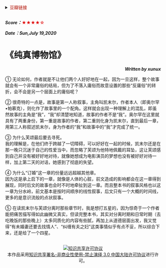 <details>
    <summary><font color=blue**>豆瓣链接</font> </summary>

##
[<p align=right>豆瓣读书</p>](https://book.douban.com/subject/4154988/) 
<img src='png/001.png' width=900> 
---
</details>

##

***Score：***<font color=yellow**>★★★★☆</font>

***Date：Sun,July 19,2020***

# 《纯真博物馆》 
***<p align=right>Written by xunux</p>***

① 无论如何，作者就是不让他们两个人好好地在一起，因为一旦这样，整个故事就会有一个非常庸俗的结局，但为了不落入庸俗而故意设置的那些“反庸俗”的转折，会不会是另一个层面上的庸俗呢？

② 很奇特的一点是，故事是第一人称叙事，主角叫凯末尔，作者本人（即奥尔罕•帕慕克），则化作了故事里的一个配角。这样就会出现一种理解上的混乱，即虽然故事的主角是“我”，“我”却清楚地知道，故事的作者不是“我”。奥尔罕在这里就具有了两重身份，第一重是故事的作者，第二重则化身为凯末尔，直到最后一章，用第三人称叙述凯末尔，身为作者的“我”和故事中的“我”才完成了统一。

③ 为什么芙颂最后要去寻死。\
我的理解是，在他们终于跨越了一切障碍，可以好好在一起的时候，凯末尔还是在那一晚只沉迷于自己的性爱当中，而忽略了芙颂为他特地佩戴的耳坠，这让芙颂感到自己并没有被好好地对待，就像她想成为电影演员的梦想也没有被好好对待一样，加上第二天的对话，她感到了彻底的失望。

④ 为什么“订婚”这一章的份量远远超越其他章。\
因为这是承上启下的一章，就像是人体的心脏，前文造成的影响都会在这一章得到展现，同时后文的故事也会时不时地牵扯到这一章。而且整本书的叙事风格也以这一章为分水岭，前文基本是按时间顺序的线性叙事，后文只有一个大概的时间线，更多的是意识流般的点状叙事。

⑤ 在读凯末尔与芙颂分离时那些章节时，我是想打五星的，因为惊奇于一个作者能把痛苦描写得如此幽微又真实，但读完整本书，其实对分离时期和日常时期（去吃晚饭的那些晚上）太多同质化的内容有些腻，再加上从道德层面出发，我又觉得“有未婚妻还要去找情人”、“纠缠有夫之妇”这类事情似乎有点不妥，所以综合下来，还是给了一个四星。

##
<center>
<a rel="license" href="http://creativecommons.org/licenses/by-nc-nd/3.0/cn/"><img alt="知识共享许可协议" style="border-width:0" src="https://i.creativecommons.org/l/by-nc-nd/3.0/cn/88x31.png" /></a><br />本作品采用<a rel="license" href="http://creativecommons.org/licenses/by-nc-nd/3.0/cn/">知识共享署名-非商业性使用-禁止演绎 3.0 中国大陆许可协议</a>进行许可。
</center>
